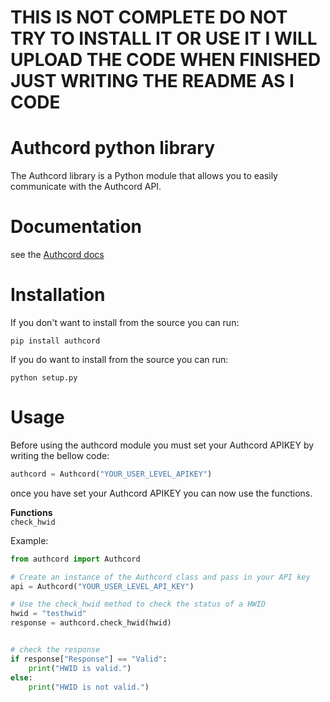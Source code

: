 # THIS IS NOT COMPLETE DO NOT TRY TO INSTALL IT OR USE IT I WILL UPLOAD THE CODE WHEN FINISHED JUST WRITING THE README AS I CODE

# Authcord python library
The Authcord library is a Python module that allows you to easily communicate with the Authcord API.

# Documentation 
see the <a href="https://docs.authcord.xyz">Authcord docs</a>

# Installation
If you don't want to install from the source you can run:
```
pip install authcord
```

If you do want to install from the source you can run:
```
python setup.py
```

# Usage 
Before using the authcord module you must set your Authcord APIKEY by writing the bellow code:
```py
authcord = Authcord("YOUR_USER_LEVEL_APIKEY")
```

once you have set your Authcord APIKEY you can now use the functions.

<b>Functions</b><br>
```check_hwid```

Example: 
```py
from authcord import Authcord

# Create an instance of the Authcord class and pass in your API key
api = Authcord("YOUR_USER_LEVEL_API_KEY")

# Use the check_hwid method to check the status of a HWID
hwid = "testhwid"
response = authcord.check_hwid(hwid)


# check the response 
if response["Response"] == "Valid":
    print("HWID is valid.")
else:
    print("HWID is not valid.")
   ```

